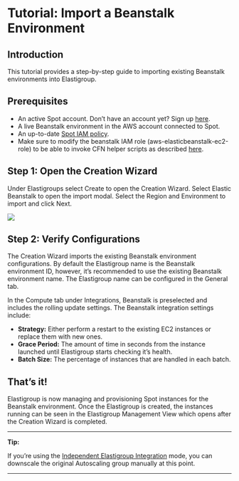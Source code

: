 # Tutorial: Import a Beanstalk Environment

## Introduction

This tutorial provides a step-by-step guide to importing existing Beanstalk environments into Elastigroup.

## Prerequisites

- An active Spot account. Don’t have an account yet? Sign up [here](https://console.spotinst.com/#/auth/signUp).
- A live Beanstalk environment in the AWS account connected to Spot.
- An up-to-date [Spot IAM policy](elastigroup/tutorials/elastigroup-tasks/update-spot-policy).
- Make sure to modify the beanstalk IAM role (aws-elasticbeanstalk-ec2-role) to be able to invoke CFN helper scripts as described [here](https://docs.spot.io/provisioning-ci-cd-sdk/provisioning-tools/cloudformation/cfn-helper/).

## Step 1: Open the Creation Wizard

Under Elastigroups select Create to open the Creation Wizard. Select Elastic Beanstalk to open the import modal. Select the Region and Environment to import and click Next.

<img src="/elastigroup/_media/import-a-beanstalk-environment_1.png" />

## Step 2: Verify Configurations

The Creation Wizard imports the existing Beanstalk environment configurations. By default the Elastigroup name is the Beanstalk environment ID, however, it’s recommended to use the existing Beanstalk environment name. The Elastigroup name can be configured in the General tab.

In the Compute tab under Integrations, Beanstalk is preselected and includes the rolling update settings. The Beanstalk integration settings include:

- **Strategy:** Either perform a restart to the existing EC2 instances or replace them with new ones.
- **Grace Period:** The amount of time in seconds from the instance launched until Elastigroup starts checking it’s health.
- **Batch Size:** The percentage of instances that are handled in each batch.

## That’s it!

Elastigroup is now managing and provisioning Spot instances for the Beanstalk environment. Once the Elastigroup is created, the instances running can be seen in the Elastigroup Management View which opens after the Creation Wizard is completed.

---

**Tip:**

If you’re using the [Independent Elastigroup Integration](elastigroup/tools-integrations/elastic-beanstalk/independent-elastigroup-integration) mode, you can downscale the original Autoscaling group manually at this point.

---
